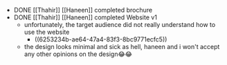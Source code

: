 - DONE [[Thahir]] [[Haneen]] completed brochure
- DONE [[Thahir]] [[Haneen]] completed Website v1
	- unfortunately, the target audience did not really understand how to use the website
		- ((6253234b-ae64-47a4-83f3-8bc9771ecfc5))
	- the design looks minimal and sick as hell, haneen and i won't accept any other opinions on the design😂😂